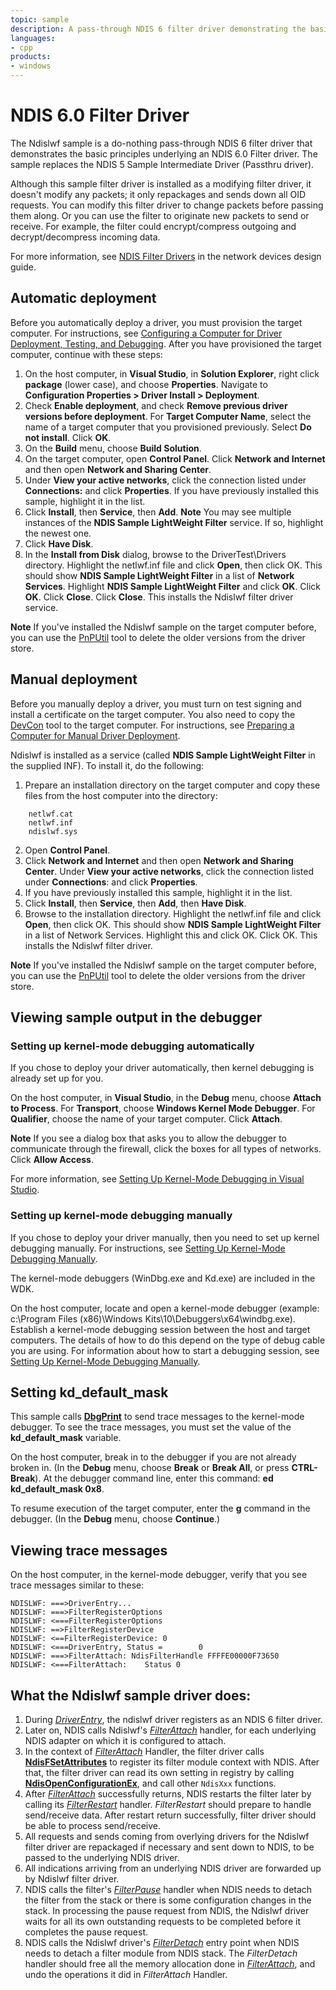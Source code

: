 ```yaml
---
topic: sample
description: A pass-through NDIS 6 filter driver demonstrating the basic principles of an NDIS 6.0 Filter driver.
languages:
- cpp
products:
- windows
---
```


<!---
    name: NDIS 6.0 Filter Driver
    platform: WDM
    language: cpp
    category: Network
    description: A pass-through NDIS 6 filter driver demonstrating the basic principles of an NDIS 6.0 Filter driver.
    samplefwlink: http://go.microsoft.com/fwlink/p/?LinkId=617915
--->

# NDIS 6.0 Filter Driver

The Ndislwf sample is a do-nothing pass-through NDIS 6 filter driver that demonstrates the basic principles underlying an NDIS 6.0 Filter driver. The sample replaces the NDIS 5 Sample Intermediate Driver (Passthru driver).

Although this sample filter driver is installed as a modifying filter driver, it doesn't modify any packets; it only repackages and sends down all OID requests. You can modify this filter driver to change packets before passing them along. Or you can use the filter to originate new packets to send or receive. For example, the filter could encrypt/compress outgoing and decrypt/decompress incoming data.

For more information, see [NDIS Filter Drivers](http://msdn.microsoft.com/en-us/library/windows/hardware/ff565492) in the network devices design guide.


Automatic deployment
--------------------

Before you automatically deploy a driver, you must provision the target computer. For instructions, see [Configuring a Computer for Driver Deployment, Testing, and Debugging](http://msdn.microsoft.com/en-us/library/windows/hardware/). After you have provisioned the target computer, continue with these steps:

1.  On the host computer, in **Visual Studio**, in **Solution Explorer**, right click **package** (lower case), and choose **Properties**. Navigate to **Configuration Properties \> Driver Install \> Deployment**.
2.  Check **Enable deployment**, and check **Remove previous driver versions before deployment**. For **Target Computer Name**, select the name of a target computer that you provisioned previously. Select **Do not install**. Click **OK**.
3.  On the **Build** menu, choose **Build Solution**.
4.  On the target computer, open **Control Panel**. Click **Network and Internet** and then open **Network and Sharing Center**.
5.  Under **View your active networks**, click the connection listed under **Connections:** and click **Properties**. If you have previously installed this sample, highlight it in the list.
6.  Click **Install**, then **Service**, then **Add**.
    **Note** You may see multiple instances of the **NDIS Sample LightWeight Filter** service. If so, highlight the newest one.
7.  Click **Have Disk**.
8.  In the **Install from Disk** dialog, browse to the DriverTest\\Drivers directory. Highlight the netlwf.inf file and click **Open**, then click OK. This should show **NDIS Sample LightWeight Filter** in a list of **Network Services**. Highlight **NDIS Sample LightWeight Filter** and click **OK**. Click **OK**. Click **Close**. Click **Close**. This installs the Ndislwf filter driver service.

**Note** If you've installed the Ndislwf sample on the target computer before, you can use the [PnPUtil](http://msdn.microsoft.com/en-us/library/windows/hardware/ff550419) tool to delete the older versions from the driver store.

Manual deployment
-----------------

Before you manually deploy a driver, you must turn on test signing and install a certificate on the target computer. You also need to copy the [DevCon](http://msdn.microsoft.com/en-us/library/windows/hardware/ff544707) tool to the target computer. For instructions, see [Preparing a Computer for Manual Driver Deployment](https://docs.microsoft.com/en-us/windows-hardware/drivers/develop/preparing-a-computer-for-manual-driver-deployment).

Ndislwf is installed as a service (called **NDIS Sample LightWeight Filter** in the supplied INF). To install it, do the following:

1.  Prepare an installation directory on the target computer and copy these files from the host computer into the directory:
```
    netlwf.cat
    netlwf.inf
    ndislwf.sys
```
2.  Open **Control Panel**.
3.  Click **Network and Internet** and then open **Network and Sharing Center**. Under **View your active networks**, click the connection listed under **Connections**: and click **Properties**.
4.  If you have previously installed this sample, highlight it in the list.
5.  Click **Install**, then **Service**, then **Add**, then **Have Disk**.
6.  Browse to the installation directory. Highlight the netlwf.inf file and click **Open**, then click OK. This should show **NDIS Sample LightWeight Filter** in a list of Network Services. Highlight this and click OK. Click OK. This installs the Ndislwf filter driver.

**Note** If you've installed the Ndislwf sample on the target computer before, you can use the [PnPUtil](http://msdn.microsoft.com/en-us/library/windows/hardware/ff550419) tool to delete the older versions from the driver store.

Viewing sample output in the debugger
-------------------------------------

### Setting up kernel-mode debugging automatically

If you chose to deploy your driver automatically, then kernel debugging is already set up for you.

On the host computer, in **Visual Studio**, in the **Debug** menu, choose **Attach to Process**. For **Transport**, choose **Windows Kernel Mode Debugger**. For **Qualifier**, choose the name of your target computer. Click **Attach**.

**Note** If you see a dialog box that asks you to allow the debugger to communicate through the firewall, click the boxes for all types of networks. Click **Allow Access**.

For more information, see [Setting Up Kernel-Mode Debugging in Visual Studio](http://msdn.microsoft.com/en-us/library/windows/hardware/hh439376).

### Setting up kernel-mode debugging manually

If you chose to deploy your driver manually, then you need to set up kernel debugging manually. For instructions, see [Setting Up Kernel-Mode Debugging Manually](http://msdn.microsoft.com/en-us/library/windows/hardware/hh439378).

The kernel-mode debuggers (WinDbg.exe and Kd.exe) are included in the WDK.

On the host computer, locate and open a kernel-mode debugger (example: c:\\Program Files (x86)\\Windows Kits\\10\\Debuggers\\x64\\windbg.exe). Establish a kernel-mode debugging session between the host and target computers. The details of how to do this depend on the type of debug cable you are using. For information about how to start a debugging session, see [Setting Up Kernel-Mode Debugging Manually](http://msdn.microsoft.com/en-us/library/windows/hardware/hh439378).

Setting kd\_default\_mask
-------------------------

This sample calls [**DbgPrint**](http://msdn.microsoft.com/en-us/library/windows/hardware/ff543632) to send trace messages to the kernel-mode debugger. To see the trace messages, you must set the value of the **kd\_default\_mask** variable.

On the host computer, break in to the debugger if you are not already broken in. (In the **Debug** menu, choose **Break** or **Break All**, or press **CTRL-Break**). At the debugger command line, enter this command: **ed kd\_default\_mask 0x8**.

To resume execution of the target computer, enter the **g** command in the debugger. (In the **Debug** menu, choose **Continue**.)

Viewing trace messages
----------------------

On the host computer, in the kernel-mode debugger, verify that you see trace messages similar to these:
```
NDISLWF: ===>DriverEntry...
NDISLWF: ===>FilterRegisterOptions
NDISLWF: <===FilterRegisterOptions
NDISLWF: ==>FilterRegisterDevice
NDISLWF: <==FilterRegisterDevice: 0
NDISLWF: <===DriverEntry, Status =        0
NDISLWF: ===>FilterAttach: NdisFilterHandle FFFFE00000F73650
NDISLWF: <===FilterAttach:    Status 0
```
What the Ndislwf sample driver does:
------------------------------------

1.  During [*DriverEntry*](http://msdn.microsoft.com/en-us/library/windows/hardware/ff544113), the ndislwf driver registers as an NDIS 6 filter driver.
2.  Later on, NDIS calls Ndislwf's [*FilterAttach*](http://msdn.microsoft.com/en-us/library/windows/hardware/ff549905) handler, for each underlying NDIS adapter on which it is configured to attach.
3.  In the context of [*FilterAttach*](http://msdn.microsoft.com/en-us/library/windows/hardware/ff549905) Handler, the filter driver calls [**NdisFSetAttributes**](http://msdn.microsoft.com/en-us/library/windows/hardware/ff562619) to register its filter module context with NDIS. After that, the filter driver can read its own setting in registry by calling [**NdisOpenConfigurationEx**](http://msdn.microsoft.com/en-us/library/windows/hardware/ff563717), and call other `NdisXxx` functions.
4.  After [*FilterAttach*](http://msdn.microsoft.com/en-us/library/windows/hardware/ff549905) successfully returns, NDIS restarts the filter later by calling its [*FilterRestart*](http://msdn.microsoft.com/en-us/library/windows/hardware/ff549962) handler. *FilterRestart* should prepare to handle send/receive data. After restart return successfully, filter driver should be able to process send/receive.
5.  All requests and sends coming from overlying drivers for the Ndislwf filter driver are repackaged if necessary and sent down to NDIS, to be passed to the underlying NDIS driver.
6.  All indications arriving from an underlying NDIS driver are forwarded up by Ndislwf filter driver.
7.  NDIS calls the filter's [*FilterPause*](http://msdn.microsoft.com/en-us/library/windows/hardware/ff549957) handler when NDIS needs to detach the filter from the stack or there is some configuration changes in the stack. In processing the pause request from NDIS, the Ndislwf driver waits for all its own outstanding requests to be completed before it completes the pause request.
8.  NDIS calls the Ndislwf driver's [*FilterDetach*](http://msdn.microsoft.com/en-us/library/windows/hardware/ff549918) entry point when NDIS needs to detach a filter module from NDIS stack. The *FilterDetach* handler should free all the memory allocation done in [*FilterAttach*](http://msdn.microsoft.com/en-us/library/windows/hardware/ff549905), and undo the operations it did in *FilterAttach* Handler.
